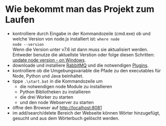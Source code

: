 # Wie bekommt man das Projekt zum Laufen

- kontrolliere durch Eingabe in der Kommandozeile (cmd.exe) ob und welche Version von node.js installiert ist:
    ```where node```  
    ```node --version```  
    Wenn die Version unter v7.6 ist dann muss sie aktualisiert werden.  
    Entweder benutze die aktuellste Verstion oder folge diesen Schritten: [update node version - on Windows](./documentation/updateNodeVersion.md).
- downloade und installiere [RabbitMQ](https://www.rabbitmq.com/download.html) und die notwendigen [Plugins](https://www.rabbitmq.com/management.html). 
- kontrolliere ob die Umgebungsvariable die Pfade zu den executables für Node, Python und Java beinhaltet.
- tippe ```.\start.bat``` in die Kommandozeile um  
   - die notwendigen node Module zu installieren  
   - Python Bibliotheken zu installieren  
   - die drei Worker zu starten  
   - und den node Webserver zu starten
- öffne den Browser auf [http://localhost:8081](http://localhost:8081)
- im add/search/delete Bereich der Webseite können Wörter hinzugefügt, gesucht und aus dem Wörterbuch gelöscht werden.
